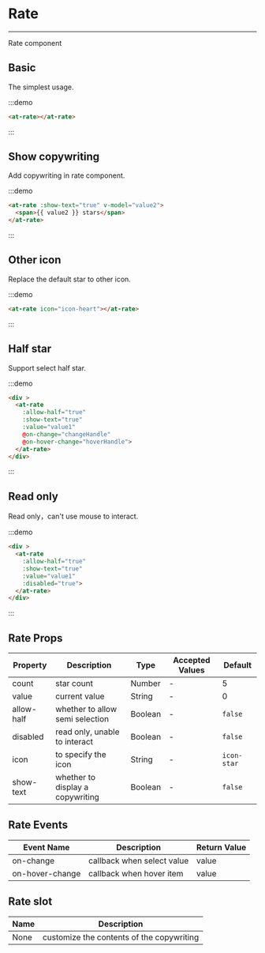 
# Rate

---

Rate component

## Basic

The simplest usage.

:::demo
```html
<at-rate></at-rate>
```
:::

## Show copywriting

Add copywriting in rate component.

:::demo
```html
<at-rate :show-text="true" v-model="value2">
  <span>{{ value2 }} stars</span>
</at-rate>
```
:::

## Other icon

Replace the default star to other icon.

:::demo
```html
<at-rate icon="icon-heart"></at-rate>
```
:::

## Half star

Support select half star.

:::demo
```html
<div >
  <at-rate
    :allow-half="true"
    :show-text="true"
    :value="value1"
    @on-change="changeHandle"
    @on-hover-change="hoverHandle">
  </at-rate>
</div>
```
:::

## Read only

Read only，can't use mouse to interact.

:::demo
```html
<div >
  <at-rate
    :allow-half="true"
    :show-text="true"
    :value="value1"
    :disabled="true">
  </at-rate>
</div>
```
:::


## Rate Props

| Property      | Description          | Type      | Accepted Values                           | Default  |
|---------- |-------------- |---------- |--------------------------------  |-------- |
| count | star count | Number | - | 5 |
| value | current value | String | - | 0 |
| allow-half | whether to allow semi selection | Boolean | - | `false` |
| disabled | read only, unable to interact | Boolean | - | `false` |
| icon | to specify the icon | String | - | `icon-star` |
| show-text | whether to display a copywriting | Boolean | - | `false` |

## Rate Events

| Event Name      | Description          | Return Value  |
|---------- |-------------- |---------- |
| on-change | callback when select value | value |
| on-hover-change | callback when hover item | value |

## Rate slot

| Name      | Description |
|----------|-------- |
| None | customize the contents of the copywriting |

<script>
export default {
  data () {
    return {
      value1: 2.5,
      value2: 2
    }
  },
  methods: {
    changeHandle (val) {
      console.log('trigger change event: ', val)
    },
    hoverHandle (val) {
      console.log('trigger hover event: ', val)
    }
  }
}
</script>
